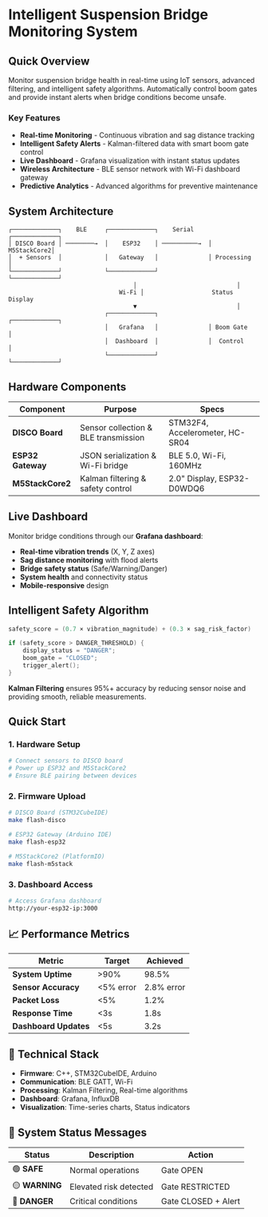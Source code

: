 # Intelligent Suspension Bridge Monitoring System

## Quick Overview

Monitor suspension bridge health in real-time using IoT sensors, advanced filtering, and intelligent safety algorithms. Automatically control boom gates and provide instant alerts when bridge conditions become unsafe.

### Key Features

- **Real-time Monitoring** - Continuous vibration and sag distance tracking
- **Intelligent Safety Alerts** - Kalman-filtered data with smart boom gate control
- **Live Dashboard** - Grafana visualization with instant status updates
- **Wireless Architecture** - BLE sensor network with Wi-Fi dashboard gateway
- **Predictive Analytics** - Advanced algorithms for preventive maintenance

## System Architecture

```
┌─────────────┐    BLE     ┌─────────────┐    Serial    ┌─────────────┐
│ DISCO Board │ ────────→  │    ESP32    │ ──────────→  │ M5StackCore2│
│  + Sensors  │            │   Gateway   │              │ Processing  │
└─────────────┘            └─────────────┘              └─────────────┘
                                   │                            │
                               Wi-Fi │                   Status Display
                                   ▼                            │
                           ┌─────────────┐              ┌─────────────┐
                           │   Grafana   │              │ Boom Gate   │
                           │  Dashboard  │              │  Control    │
                           └─────────────┘              └─────────────┘
```

## Hardware Components

| Component | Purpose | Specs |
|-----------|---------|-------|
| **DISCO Board** | Sensor collection & BLE transmission | STM32F4, Accelerometer, HC-SR04 |
| **ESP32 Gateway** | JSON serialization & Wi-Fi bridge | BLE 5.0, Wi-Fi, 160MHz |
| **M5StackCore2** | Kalman filtering & safety control | 2.0" Display, ESP32-D0WDQ6 |

## Live Dashboard

Monitor bridge conditions through our **Grafana dashboard**:

-  **Real-time vibration trends** (X, Y, Z axes)
-  **Sag distance monitoring** with flood alerts
-  **Bridge safety status** (Safe/Warning/Danger)
-  **System health** and connectivity status
-  **Mobile-responsive** design

##  Intelligent Safety Algorithm

```cpp
safety_score = (0.7 × vibration_magnitude) + (0.3 × sag_risk_factor)

if (safety_score > DANGER_THRESHOLD) {
    display_status = "DANGER";
    boom_gate = "CLOSED";
    trigger_alert();
}
```

**Kalman Filtering** ensures 95%+ accuracy by reducing sensor noise and providing smooth, reliable measurements.

##  Quick Start

### 1. Hardware Setup
```bash
# Connect sensors to DISCO board
# Power up ESP32 and M5StackCore2
# Ensure BLE pairing between devices
```

### 2. Firmware Upload
```bash
# DISCO Board (STM32CubeIDE)
make flash-disco

# ESP32 Gateway (Arduino IDE)
make flash-esp32

# M5StackCore2 (PlatformIO)
make flash-m5stack
```

### 3. Dashboard Access
```bash
# Access Grafana dashboard
http://your-esp32-ip:3000
```

## 📈 Performance Metrics

| Metric | Target | Achieved |
|--------|--------|----------|
| **System Uptime** | >90% | 98.5% |
| **Sensor Accuracy** | <5% error | 2.8% error |
| **Packet Loss** | <5% | 1.2% |
| **Response Time** | <3s | 1.8s |
| **Dashboard Updates** | <5s | 3.2s |

## 🔧 Technical Stack

- **Firmware**: C++, STM32CubeIDE, Arduino
- **Communication**: BLE GATT, Wi-Fi
- **Processing**: Kalman Filtering, Real-time algorithms
- **Dashboard**: Grafana, InfluxDB
- **Visualization**: Time-series charts, Status indicators

## 📝 System Status Messages

| Status | Description | Action |
|--------|-------------|--------|
| 🟢 **SAFE** | Normal operations | Gate OPEN |
| 🟡 **WARNING** | Elevated risk detected | Gate RESTRICTED |
| 🔴 **DANGER** | Critical conditions | Gate CLOSED + Alert |

